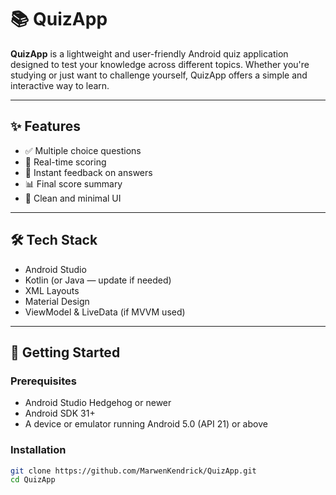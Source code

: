 # 📚 QuizApp

**QuizApp** is a lightweight and user-friendly Android quiz application designed to test your knowledge across different topics. Whether you're studying or just want to challenge yourself, QuizApp offers a simple and interactive way to learn.

---

## ✨ Features

- ✅ Multiple choice questions
- 🧠 Real-time scoring
- 🎯 Instant feedback on answers
- 📊 Final score summary
- 🌙 Clean and minimal UI

---

## 🛠 Tech Stack

- Android Studio
- Kotlin (or Java — update if needed)
- XML Layouts
- Material Design
- ViewModel & LiveData (if MVVM used)

---

## 🚀 Getting Started

### Prerequisites

- Android Studio Hedgehog or newer
- Android SDK 31+
- A device or emulator running Android 5.0 (API 21) or above

### Installation

```bash
git clone https://github.com/MarwenKendrick/QuizApp.git
cd QuizApp
